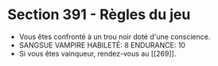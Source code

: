 # Section 391 - Règles du jeu

- Vous êtes confronté à un trou noir doté d'une conscience.
- SANGSUE VAMPIRE HABILETÉ: 8 ENDURANCE: 10
- Si vous êtes vainqueur, rendez-vous au [[269]].